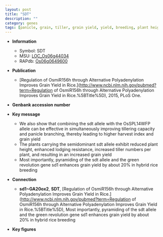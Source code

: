 ```yaml
---
layout: post
title: "SDT"
description: ""
category: genes
tags: [panicle, grain, tiller, grain yield, yield, breeding, plant height, tillering, tiller number, lodging, lodging resistance]
---
```


* **Information**  
    + Symbol: SDT  
    + MSU: [LOC_Os06g44034](http://rice.plantbiology.msu.edu/cgi-bin/ORF_infopage.cgi?orf=LOC_Os06g44034)  
    + RAPdb: [Os06g0649600](http://rapdb.dna.affrc.go.jp/viewer/gbrowse_details/irgsp1?name=Os06g0649600)  

* **Publication**  
    + [Regulation of OsmiR156h through Alternative Polyadenylation Improves Grain Yield in Rice.](http://www.ncbi.nlm.nih.gov/pubmed?term=Regulation of OsmiR156h through Alternative Polyadenylation Improves Grain Yield in Rice.%5BTitle%5D), 2015, PLoS One.

* **Genbank accession number**  

* **Key message**  
    + We also show that combining the sdt allele with the OsSPL14WFP allele can be effective in simultaneously improving tillering capacity and panicle branching, thereby leading to higher harvest index and grain yield
    + The plants carrying the semidominant sdt allele exhibit reduced plant height, enhanced lodging resistance, increased tiller numbers per plant, and resulting in an increased grain yield
    + Most importantly, pyramiding of the sdt allele and the green revolution gene sd1 enhances grain yield by about 20% in hybrid rice breeding

* **Connection**  
    + __sd1~GA20ox2__, __SDT__, [Regulation of OsmiR156h through Alternative Polyadenylation Improves Grain Yield in Rice.](http://www.ncbi.nlm.nih.gov/pubmed?term=Regulation of OsmiR156h through Alternative Polyadenylation Improves Grain Yield in Rice.%5BTitle%5D),  Most importantly, pyramiding of the sdt allele and the green revolution gene sd1 enhances grain yield by about 20% in hybrid rice breeding

* **Key figures**  



